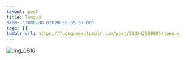 ```yaml
---
layout: post
title: Tongue
date: '2008-08-03T20:55:35-07:00'
tags: []
tumblr_url: https://fugugames.tumblr.com/post/110242909006/tongue
---
```

[![](http://itshardtofondlepenguins.com/wp-content/uploads/2008/08/img_0816.jpg "img\_0816")](http://itshardtofondlepenguins.com/wp-content/uploads/2008/08/img_0816.jpg)
